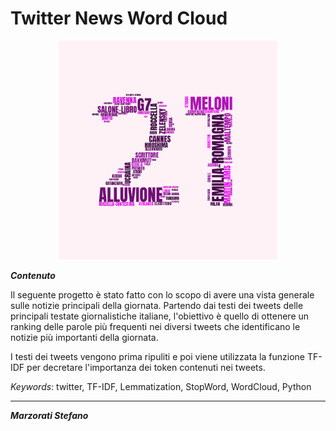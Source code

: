 # Twitter News Word Cloud 

<p align="center">
  <img width="350" height="350" src="https://github.com/stemarzo/twitterWordCloud/blob/main/example.png">
</p>

_**Contenuto**_ <br />

Il seguente progetto è stato fatto con lo scopo di avere una vista generale sulle notizie principali della giornata. Partendo dai testi dei tweets delle principali testate giornalistiche italiane, l'obiettivo è quello di ottenere un ranking delle parole più frequenti nei diversi tweets che identificano le notizie più importanti della giornata.

I testi dei tweets vengono prima ripuliti e poi viene utilizzata la funzione TF-IDF per decretare l'importanza dei token contenuti nei tweets.


*Keywords*: twitter, TF-IDF, Lemmatization, StopWord, WordCloud, Python

***

_**Marzorati Stefano**_ 
